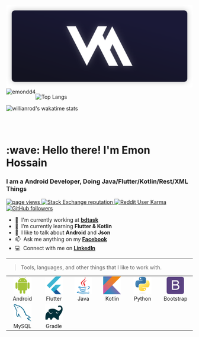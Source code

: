 <div align="center">
  <a href="https://github.com/emondd4">
    <img src="https://github.com/emondd4/Readme_Things/blob/main/rain-logo.svg?sanitize=true">
  </a>
</div>

<div align="left">
  <a href="https://github.com/emondd4">
    <img src="https://github-readme-stats.vercel.app/api?username=emondd4&count_private=true&show_icons=true" alt="emondd4" align="left" />
  </a>
</div>

![Top Langs](https://github-readme-stats.vercel.app/api/top-langs/?username=emondd4&hide=TeX&layout=compact)

![willianrod's wakatime stats](https://github-readme-stats.vercel.app/api/wakatime?username=@emondd4)

<br>
<br>

<h1 align="left" id="macropower-title">:wave: Hello there! I'm Emon Hossain</h1>
<h3 align="left">I am a Android Developer,  Doing  Java/Flutter/Kotlin/Rest/XML  Things</h3>

<p align="left">
  <a href="https://github.com/emondd4">
    <img src="https://komarev.com/ghpvc/?username=macropower" alt="page views" />
  </a>
  <a href="https://stackoverflow.com/users/13304913/emon-hossain-munna">
    <img alt="Stack Exchange reputation" src="https://img.shields.io/stackexchange/stackoverflow/r/13304913?color=orange&label=reputation&logo=stackoverflow">
  </a>
  <a href="https://reddit.com/u/emondd4">
    <img alt="Reddit User Karma" src="https://img.shields.io/reddit/user-karma/combined/emondd4?label=karma&logo=reddit">
  </a>
  <a href="https://github.com/emondd4?tab=followers">
    <img alt="GitHub followers" src="https://img.shields.io/github/followers/emondd4?color=green&logo=github">
  </a>
</p>


- :office: &nbsp;I'm currently working at <a href="https://www.bdtask.com/">**bdtask**</a>
- :seedling: &nbsp;I’m currently learning **Flutter & Kotlin**
- :speech_balloon: &nbsp;I like to talk about **Android** and **Json**
- :mailbox: &nbsp;Ask me anything on my <a href="https://www.facebook.com/emondd4">**Facebook**</a>
- :computer: &nbsp;Connect with me on <a href="https://www.linkedin.com/in/emondd4/">**LinkedIn**</a>

<hr>

>Tools, languages, and other things that I like to work with.

<table>
  <tr>
    <td align="center" width="96">
      <a href="#macropower-tech">
        <img src="https://github.com/emondd4/Readme_Things/blob/main/icons/android-original.svg" width="48" height="48" alt="Android" />
      </a>
      <br>Android
    </td>
    <td align="center" width="96">
      <a href="#macropower-tech">
        <img src="https://github.com/emondd4/Readme_Things/blob/main/icons/flutter-original.svg" width="48" height="48" alt="Flutter" />
      </a>
      <br>Flutter
    </td>
    <td align="center" width="96">
      <a href="#macropower-tech">
        <img src="https://github.com/emondd4/Readme_Things/blob/main/icons/java-original.svg" width="48" height="48" alt="Java" />
      </a>
      <br>Java
    </td>
    <td align="center" width="96">
      <a href="#macropower-tech">
        <img src="https://github.com/emondd4/Readme_Things/blob/main/icons/kotlin-original.svg" width="48" height="48" alt="Kotlin" />
      </a>
      <br>Kotlin
    </td>
    <td align="center" width="96">
      <a href="#macropower-tech">
        <img src="https://github.com/emondd4/Readme_Things/blob/main/icons/python-original.svg" width="48" height="48" alt="Python" />
      </a>
      <br>Python
    </td>
    <td align="center" width="96">
      <a href="#macropower-tech">
        <img src="https://github.com/emondd4/Readme_Things/blob/main/icons/bootstrap-plain.svg" width="48" height="48" alt="Bootstrap" />
      </a>
      <br>Bootstrap
    </td>
  </tr>
  
  <tr>
    <td align="center"  width="96">
      <a href="#macropower-tech">
        <img src="https://github.com/emondd4/Readme_Things/blob/main/icons/mysql-original.svg" width="48" height="48" alt="MySQL" />
      </a>
      <br>MySQL
    </td>
    <td align="center"  width="96">
      <a href="#macropower-tech">
        <img src="https://github.com/emondd4/Readme_Things/blob/main/icons/gradle-plain.svg" width="48" height="48" alt="Gradle" />
      </a>
      <br>Gradle
    </td>
  </tr>
</table>
